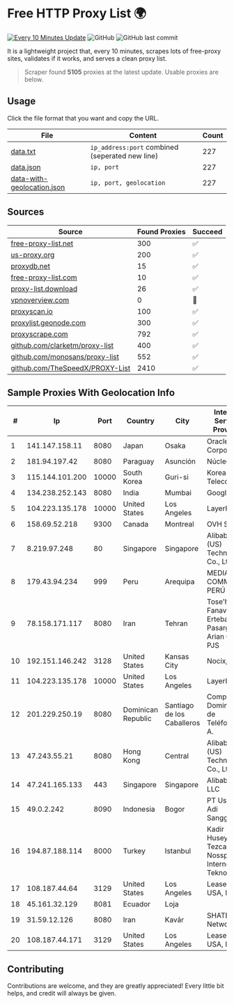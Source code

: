 
# Free HTTP Proxy List 🌍

[![Every 10 Minutes Update](https://github.com/mertguvencli/http-proxy-list/actions/workflows/main.yml/badge.svg?branch=main)](https://github.com/mertguvencli/http-proxy-list/actions/workflows/main.yml)
![GitHub](https://img.shields.io/github/license/mertguvencli/http-proxy-list)
![GitHub last commit](https://img.shields.io/github/last-commit/mertguvencli/http-proxy-list)

It is a lightweight project that, every 10 minutes, scrapes lots of free-proxy sites, validates if it works, and serves a clean proxy list.


> Scraper found **5105** proxies at the latest update. Usable proxies are below.

## Usage

Click the file format that you want and copy the URL.


|File|Content|Count|
|----|-------|-----|
|[data.txt](https://raw.githubusercontent.com/mertguvencli/http-proxy-list/main/proxy-list/data.txt)|`ip_address:port` combined (seperated new line)|227|
|[data.json](https://raw.githubusercontent.com/mertguvencli/http-proxy-list/main/proxy-list/data.json)|`ip, port`|227|
|[data-with-geolocation.json](https://raw.githubusercontent.com/mertguvencli/http-proxy-list/main/proxy-list/data-with-geolocation.json)|`ip, port, geolocation`|227|

## Sources

|Source|Found Proxies|Succeed|
|------|-------------|-------|
|[free-proxy-list.net](https://free-proxy-list.net)|300|✅|
|[us-proxy.org](https://www.us-proxy.org)|200|✅|
|[proxydb.net](http://proxydb.net)|15|✅|
|[free-proxy-list.com](https://free-proxy-list.com/?page=&port=&type%5B%5D=http&type%5B%5D=https&up_time=0&search=Search)|10|✅|
|[proxy-list.download](https://www.proxy-list.download/HTTP)|26|✅|
|[vpnoverview.com](https://vpnoverview.com/privacy/anonymous-browsing/free-proxy-servers)|0|🚫|
|[proxyscan.io](https://www.proxyscan.io)|100|✅|
|[proxylist.geonode.com](https://proxylist.geonode.com/api/proxy-list?limit=300&page=1&sort_by=lastChecked&sort_type=desc&protocols=http,https)|300|✅|
|[proxyscrape.com](https://api.proxyscrape.com/v2/?request=displayproxies&protocol=http&timeout=10000&country=all&ssl=all&anonymity=all)|792|✅|
|[github.com/clarketm/proxy-list](https://raw.githubusercontent.com/clarketm/proxy-list/master/proxy-list-raw.txt)|400|✅|
|[github.com/monosans/proxy-list](https://raw.githubusercontent.com/monosans/proxy-list/main/proxies/http.txt)|552|✅|
|[github.com/TheSpeedX/PROXY-List](https://raw.githubusercontent.com/TheSpeedX/PROXY-List/master/http.txt)|2410|✅|


## Sample Proxies With Geolocation Info

|#|Ip|Port|Country|City|Internet Service Provider|
|-|--|----|-------|----|-------------------------|
|1|141.147.158.11|8080|Japan|Osaka|Oracle Corporation|
|2|181.94.197.42|8080|Paraguay|Asunción|Núcleo S.A.|
|3|115.144.101.200|10000|South Korea|Guri-si|Korea Telecom|
|4|134.238.252.143|8080|India|Mumbai|Google LLC|
|5|104.223.135.178|10000|United States|Los Angeles|LayerHost|
|6|158.69.52.218|9300|Canada|Montreal|OVH SAS|
|7|8.219.97.248|80|Singapore|Singapore|Alibaba (US) Technology Co., Ltd.|
|8|179.43.94.234|999|Peru|Arequipa|MEDIA COMMERCE PERÚ S.A.C|
|9|78.158.171.117|8080|Iran|Tehran|Tose'h Fanavari Ertebabat Pasargad Arian Co. PJS|
|10|192.151.146.242|3128|United States|Kansas City|Nocix, LLC|
|11|104.223.135.178|10000|United States|Los Angeles|LayerHost|
|12|201.229.250.19|8080|Dominican Republic|Santiago de los Caballeros|Compañía Dominicana de Teléfonos S. A.|
|13|47.243.55.21|8080|Hong Kong|Central|Alibaba (US) Technology Co., Ltd.|
|14|47.241.165.133|443|Singapore|Singapore|Alibaba.com LLC|
|15|49.0.2.242|8090|Indonesia|Bogor|PT Usaha Adi Sanggoro|
|16|194.87.188.114|8000|Turkey|Istanbul|Kadir Huseyin Tezcan Nosspeed Internet Teknolojileri|
|17|108.187.44.64|3129|United States|Los Angeles|Leaseweb USA, Inc.|
|18|45.161.32.129|8081|Ecuador|Loja||
|19|31.59.12.126|8080|Iran|Kavār|SHATEL Network|
|20|108.187.44.171|3129|United States|Los Angeles|Leaseweb USA, Inc.|



## Contributing

Contributions are welcome, and they are greatly appreciated! Every
little bit helps, and credit will always be given.

